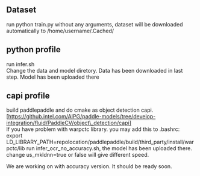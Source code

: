 ## Dataset
run python train.py without any arguments, dataset will be downloaded automatically to /home/username/.Cached/  

## python profile
run infer.sh   
Change the data and model diretory. Data has been downloaded in last step. Model has been uploaded there  

## capi profile  
build paddlepaddle and do cmake as object detection capi. [https://github.intel.com/AIPG/paddle-models/tree/develop-integration/fluid/PaddleCV/object\_detection/capi]    
If you have problem with warpctc library. you may add this to .bashrc: 
export LD\_LIBRARY\_PATH=repolocation/paddlepaddle/build/third\_party/install/warpctc/lib
run infer\_ocr\_no\_accuracy.sh, the model has been uploaded there. change us\_mkldnn=true or false will give different speed.   

We are working on with accuracy version. It should be ready soon.
